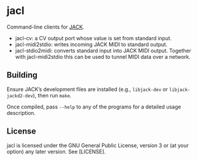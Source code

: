jacl
====

Command-line clients for [JACK](https://jackaudio.org).

* jacl-cv: a CV output port whose value is set from standard input.
* jacl-midi2stdio: writes incoming JACK MIDI to standard output.
* jacl-stdio2midi: converts standard input into JACK MIDI output. Together with
  jacl-midi2stdio this can be used to tunnel MIDI data over a network.

Building
--------

Ensure JACK’s development files are installed (e.g., `libjack-dev` or
`libjack-jackd2-dev`), then run `make`.

Once compiled, pass `--help` to any of the programs for a detailed usage
description.

License
-------

jacl is licensed under the GNU General Public License, version 3 or (at your
option) any later version. See [LICENSE].
